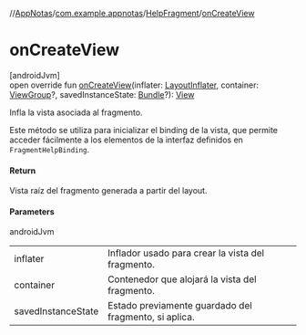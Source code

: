 //[AppNotas](../../../index.md)/[com.example.appnotas](../index.md)/[HelpFragment](index.md)/[onCreateView](on-create-view.md)

# onCreateView

[androidJvm]\
open override fun [onCreateView](on-create-view.md)(inflater: [LayoutInflater](https://developer.android.com/reference/kotlin/android/view/LayoutInflater.html), container: [ViewGroup](https://developer.android.com/reference/kotlin/android/view/ViewGroup.html)?, savedInstanceState: [Bundle](https://developer.android.com/reference/kotlin/android/os/Bundle.html)?): [View](https://developer.android.com/reference/kotlin/android/view/View.html)

Infla la vista asociada al fragmento.

Este método se utiliza para inicializar el binding de la vista, que permite acceder fácilmente a los elementos de la interfaz definidos en `FragmentHelpBinding`.

#### Return

Vista raíz del fragmento generada a partir del layout.

#### Parameters

androidJvm

| | |
|---|---|
| inflater | Inflador usado para crear la vista del fragmento. |
| container | Contenedor que alojará la vista del fragmento. |
| savedInstanceState | Estado previamente guardado del fragmento, si aplica. |
